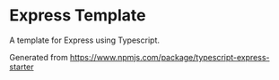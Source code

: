 # Express Template

A template for Express using Typescript.

Generated from https://www.npmjs.com/package/typescript-express-starter

